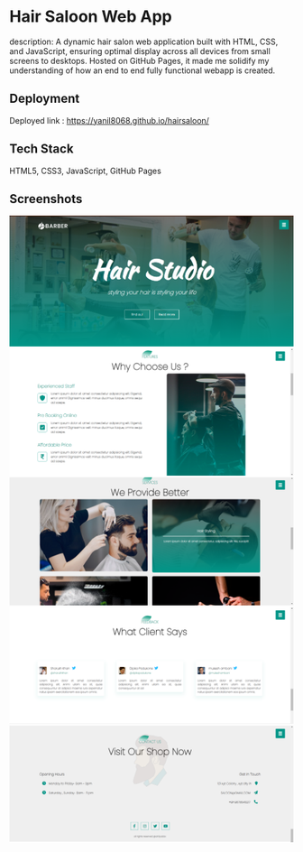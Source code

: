 # Hair Saloon Web App

description: A dynamic hair salon web application built with HTML, CSS, and JavaScript, ensuring optimal display across all devices from small screens to desktops. Hosted on GitHub Pages, it made me solidify my understanding of how an end to end fully functional webapp is created.

## Deployment

Deployed link : https://yanil8068.github.io/hairsaloon/

## Tech Stack

HTML5, CSS3, JavaScript, GitHub Pages

## Screenshots

![Home](./ImageForReadme/HomePage.png)
![Home](./ImageForReadme/FeaturesPage.png)
![Home](./ImageForReadme/ServicesPage.png)
![Home](./ImageForReadme/FeedbackPage.png)
![Home](./ImageForReadme/ContactPage.png)
